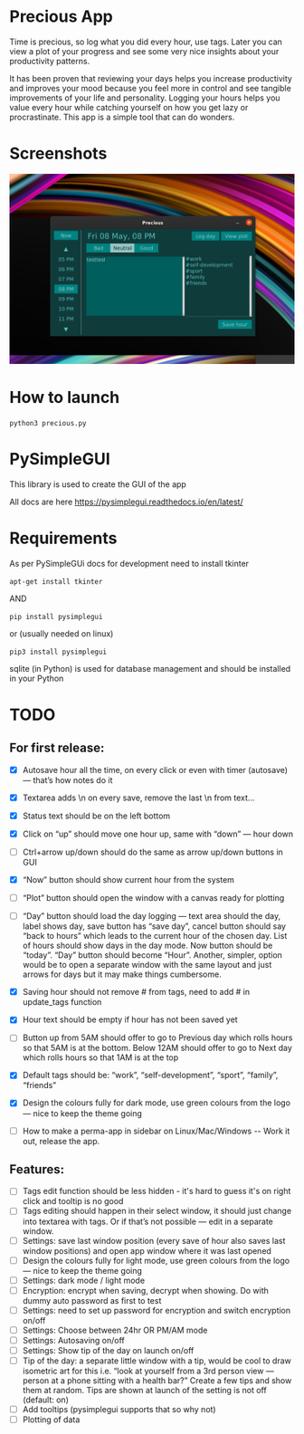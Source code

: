 # Precious App
Time is precious, so log what you did every hour, use tags. Later you can view a plot of your progress and see some very nice insights about your productivity patterns.

It has been proven that reviewing your days helps you increase productivity and improves your mood because you feel more in control and see tangible improvements of your life and personality. Logging your hours helps you value every hour while catching yourself on how you get lazy or procrastinate. This app is a simple tool that can do wonders.

# Screenshots
![](screenshots/latest.png)

# How to launch
```python3 precious.py```

# PySimpleGUI
This library is used to create the GUI of the app

All docs are here https://pysimplegui.readthedocs.io/en/latest/

# Requirements
As per PySimpleGUi docs for development need to install tkinter

```apt-get install tkinter```

AND

```pip install pysimplegui```

or (usually needed on linux)

```pip3 install pysimplegui```

sqlite (in Python) is used for database management and should be installed in your Python


# TODO

## For first release:

- [x] Autosave hour all the time, on every click or even with timer (autosave) — that’s how notes do it
- [x] Textarea adds \n on every save, remove the last \n from text…
- [x] Status text should be on the left bottom
- [x] Click on “up” should move one hour up, same with “down” — hour down
- [ ] Ctrl+arrow up/down should do the same as arrow up/down buttons in GUI
- [x] “Now” button should show current hour from the system
- [ ] “Plot” button should open the window with a canvas ready for plotting
- [ ] “Day”  button should load the day logging — text area should the day, label shows day, save button has “save day”, cancel button should say “back to hours” which leads to the current hour of the chosen day. List of hours should show days in the day mode. Now button should be “today”. “Day” button should become “Hour”.     Another, simpler, option would be to open a separate window with the same layout and just arrows for days but it may make things cumbersome.
- [x] Saving hour should not remove # from tags, need to add # in update_tags function
- [x] Hour text should be empty if hour has not been saved yet
- [ ] Button up from 5AM should offer to go to Previous day which rolls hours so that 5AM is at the bottom. Below 12AM should offer to go to Next day which rolls hours so that 1AM is at the top
- [x] Default tags should be: “work”, “self-development”, “sport”, “family”, “friends”
- [x] Design the colours fully for dark mode, use green colours from the logo — nice to keep the theme going
- [ ] How to make a perma-app in sidebar on Linux/Mac/Windows -- Work it out, release the app.


## Features:

- [ ] Tags edit function should be less hidden - it's hard to guess it's on right click and tooltip is no good
- [ ] Tags editing should happen in their select window, it should just change into textarea with tags. Or if that’s not possible — edit in a separate window.
- [ ] Settings: save last window position (every save of hour also saves last window positions) and open app window where it was last opened
- [ ] Design the colours fully for light mode, use green colours from the logo — nice to keep the theme going
- [ ] Settings: dark mode / light mode
- [ ] Encryption: encrypt when saving, decrypt when showing. Do with dummy auto password as first to test
- [ ] Settings: need to set up password for encryption and switch encryption on/off
- [ ] Settings: Choose between 24hr OR PM/AM mode
- [ ] Settings: Autosaving on/off
- [ ] Settings: Show tip of the day on launch on/off
- [ ] Tip of the day: a separate little window with a tip, would be cool to draw isometric art for this i.e. “look at yourself from a 3rd person view — person at a phone sitting with a health bar?” Create a few tips and show them at random. Tips are shown at launch of the setting is not off (default: on)
- [ ] Add tooltips (pysimplegui supports that so why not)
- [ ] Plotting of data
